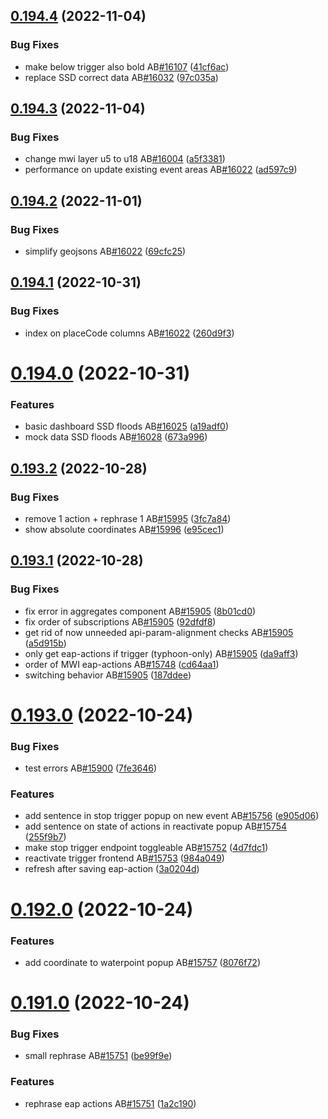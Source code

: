 ## [0.194.4](https://github.com/rodekruis/IBF-system/compare/v0.194.3...v0.194.4) (2022-11-04)


### Bug Fixes

* make below trigger also bold AB[#16107](https://github.com/rodekruis/IBF-system/issues/16107) ([41cf6ac](https://github.com/rodekruis/IBF-system/commit/41cf6ac033f64237516ad9d9613ada657db4245e))
* replace SSD  correct data AB[#16032](https://github.com/rodekruis/IBF-system/issues/16032) ([97c035a](https://github.com/rodekruis/IBF-system/commit/97c035af6e43c0664aaa9757be72a62ef7cdf8b3))



## [0.194.3](https://github.com/rodekruis/IBF-system/compare/v0.194.2...v0.194.3) (2022-11-04)


### Bug Fixes

* change mwi layer u5 to u18 AB[#16004](https://github.com/rodekruis/IBF-system/issues/16004) ([a5f3381](https://github.com/rodekruis/IBF-system/commit/a5f3381103078d59a9958c2903cbb3935d5164f6))
* performance on update existing event areas AB[#16022](https://github.com/rodekruis/IBF-system/issues/16022) ([ad597c9](https://github.com/rodekruis/IBF-system/commit/ad597c9d9feb4cbe1c17e1c80a00ff703cb7a7cb))



## [0.194.2](https://github.com/rodekruis/IBF-system/compare/v0.194.1...v0.194.2) (2022-11-01)


### Bug Fixes

* simplify geojsons AB[#16022](https://github.com/rodekruis/IBF-system/issues/16022) ([69cfc25](https://github.com/rodekruis/IBF-system/commit/69cfc25d36a4cee1df7e2603f5068ec856e23435))



## [0.194.1](https://github.com/rodekruis/IBF-system/compare/v0.194.0...v0.194.1) (2022-10-31)


### Bug Fixes

* index on placeCode columns AB[#16022](https://github.com/rodekruis/IBF-system/issues/16022) ([260d9f3](https://github.com/rodekruis/IBF-system/commit/260d9f34088e96826da5e3bdb8eb3b8445333e3d))



# [0.194.0](https://github.com/rodekruis/IBF-system/compare/v0.193.2...v0.194.0) (2022-10-31)


### Features

* basic dashboard SSD floods AB[#16025](https://github.com/rodekruis/IBF-system/issues/16025) ([a19adf0](https://github.com/rodekruis/IBF-system/commit/a19adf097321397890fb20a4bc236dfc5691d3c9))
* mock data SSD floods AB[#16028](https://github.com/rodekruis/IBF-system/issues/16028) ([673a996](https://github.com/rodekruis/IBF-system/commit/673a9965f18edfb8f658d250e1a8ae9176e51e77))



## [0.193.2](https://github.com/rodekruis/IBF-system/compare/v0.193.1...v0.193.2) (2022-10-28)


### Bug Fixes

* remove 1 action + rephrase 1 AB[#15995](https://github.com/rodekruis/IBF-system/issues/15995) ([3fc7a84](https://github.com/rodekruis/IBF-system/commit/3fc7a84f75445a8d87db05c0c0eddc1728b3c953))
* show absolute coordinates AB[#15996](https://github.com/rodekruis/IBF-system/issues/15996) ([e95cec1](https://github.com/rodekruis/IBF-system/commit/e95cec18539ec7bb9e8de315ce625c8a8bdd38ab))



## [0.193.1](https://github.com/rodekruis/IBF-system/compare/v0.193.0...v0.193.1) (2022-10-28)


### Bug Fixes

* fix error in aggregates component AB[#15905](https://github.com/rodekruis/IBF-system/issues/15905) ([8b01cd0](https://github.com/rodekruis/IBF-system/commit/8b01cd0555d9d94f11bae64723acff97ddb4026a))
* fix order of subscriptions AB[#15905](https://github.com/rodekruis/IBF-system/issues/15905) ([92dfdf8](https://github.com/rodekruis/IBF-system/commit/92dfdf8331aec46c6c269f9e6dfa3ce200f0a063))
* get rid of now unneeded api-param-alignment checks AB[#15905](https://github.com/rodekruis/IBF-system/issues/15905) ([a5d915b](https://github.com/rodekruis/IBF-system/commit/a5d915b4b421901347a087035be55ff14960eb7f))
* only get eap-actions if trigger (typhoon-only) AB[#15905](https://github.com/rodekruis/IBF-system/issues/15905) ([da9aff3](https://github.com/rodekruis/IBF-system/commit/da9aff392bde9d3d42b3ea2136c498de3bb3414a))
* order of MWI eap-actions AB[#15748](https://github.com/rodekruis/IBF-system/issues/15748) ([cd64aa1](https://github.com/rodekruis/IBF-system/commit/cd64aa153c633423065ab6349f92c53c03b9b79e))
* switching behavior AB[#15905](https://github.com/rodekruis/IBF-system/issues/15905) ([187ddee](https://github.com/rodekruis/IBF-system/commit/187ddee04d1f8e30225b1c5a8edd27b0a028c872))



# [0.193.0](https://github.com/rodekruis/IBF-system/compare/v0.192.0...v0.193.0) (2022-10-24)


### Bug Fixes

* test errors AB[#15900](https://github.com/rodekruis/IBF-system/issues/15900) ([7fe3646](https://github.com/rodekruis/IBF-system/commit/7fe364618b648d1fbb08f9653adb8fe409ba7254))


### Features

* add sentence in stop trigger popup on new event AB[#15756](https://github.com/rodekruis/IBF-system/issues/15756) ([e905d06](https://github.com/rodekruis/IBF-system/commit/e905d06edf40e66d079040e65f1b72a513beaa45))
* add sentence on state of actions in reactivate popup AB[#15754](https://github.com/rodekruis/IBF-system/issues/15754) ([255f9b7](https://github.com/rodekruis/IBF-system/commit/255f9b7eccbd14092df84ae7159ee11f55fa5c11))
* make stop trigger endpoint toggleable AB[#15752](https://github.com/rodekruis/IBF-system/issues/15752) ([4d7fdc1](https://github.com/rodekruis/IBF-system/commit/4d7fdc1461cc0b77631961788214e2025f19a414))
* reactivate trigger frontend AB[#15753](https://github.com/rodekruis/IBF-system/issues/15753) ([984a049](https://github.com/rodekruis/IBF-system/commit/984a049c1cfa693b2d664c5841be3d6d1c051ff5))
* refresh after saving eap-action ([3a0204d](https://github.com/rodekruis/IBF-system/commit/3a0204d050142c495b62f3631a86d0234c865e86))



# [0.192.0](https://github.com/rodekruis/IBF-system/compare/v0.191.0...v0.192.0) (2022-10-24)


### Features

* add coordinate to waterpoint popup AB[#15757](https://github.com/rodekruis/IBF-system/issues/15757) ([8076f72](https://github.com/rodekruis/IBF-system/commit/8076f72f5e2c6cbab6f22ef909a31eb88962e9d9))



# [0.191.0](https://github.com/rodekruis/IBF-system/compare/v0.190.0...v0.191.0) (2022-10-24)


### Bug Fixes

* small rephrase AB[#15751](https://github.com/rodekruis/IBF-system/issues/15751) ([be99f9e](https://github.com/rodekruis/IBF-system/commit/be99f9e5fae380d2ddf9540011c2e009649dfa16))


### Features

* rephrase eap actions AB[#15751](https://github.com/rodekruis/IBF-system/issues/15751) ([1a2c190](https://github.com/rodekruis/IBF-system/commit/1a2c190d4676352738d3784e6c37220f2d882b82))



